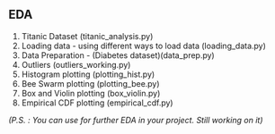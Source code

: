 ## EDA
1. Titanic Dataset (titanic_analysis.py)
2. Loading data - using different ways to load data (loading_data.py)
3. Data Preparation - (Diabetes dataset)(data_prep.py)
4. Outliers (outliers_working.py)
5. Histogram plotting (plotting_hist.py)
6. Bee Swarm plotting (plotting_bee.py)
7. Box and Violin plotting (box_violin.py)
8. Empirical CDF plotting (empirical_cdf.py)


*(P.S. : You can use for further EDA in your project. Still working on it)*
